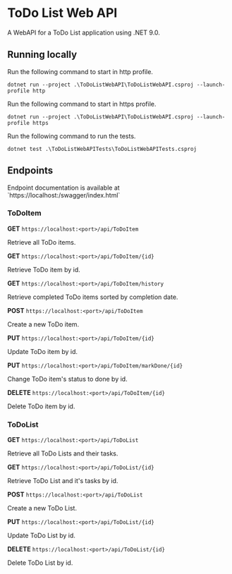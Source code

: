 <h1>ToDo List Web API</h1>

A WebAPI for a ToDo List application using .NET 9.0.

<h2>Running locally</h2>

Run the following command to start in http profile.
```
dotnet run --project .\ToDoListWebAPI\ToDoListWebAPI.csproj --launch-profile http
```

Run the following command to start in https profile.
```
dotnet run --project .\ToDoListWebAPI\ToDoListWebAPI.csproj --launch-profile https
```

Run the following command to run the tests.
```
dotnet test .\ToDoListWebAPITests\ToDoListWebAPITests.csproj
```
<h2>Endpoints</h2>
Endpoint documentation is available at `https://localhost:<port>/swagger/index.html`
<h3>ToDoItem</h3>

**GET** `https://localhost:<port>/api/ToDoItem`

Retrieve all ToDo items.

**GET** `https://localhost:<port>/api/ToDoItem/{id}`

Retrieve ToDo item by id.

**GET** `https://localhost:<port>/api/ToDoItem/history`

Retrieve completed ToDo items sorted by completion date.

**POST** `https://localhost:<port>/api/ToDoItem`

Create a new ToDo item.

**PUT** `https://localhost:<port>/api/ToDoItem/{id}`

Update ToDo item by id.

**PUT** `https://localhost:<port>/api/ToDoItem/markDone/{id}`

Change ToDo item's status to done by id.

**DELETE** `https://localhost:<port>/api/ToDoItem/{id}`

Delete ToDo item by id.

<h3>ToDoList</h3>

**GET** `https://localhost:<port>/api/ToDoList`

Retrieve all ToDo Lists and their tasks.

**GET** `https://localhost:<port>/api/ToDoList/{id}`

Retrieve ToDo List and it's tasks by id.

**POST** `https://localhost:<port>/api/ToDoList`

Create a new ToDo List.

**PUT** `https://localhost:<port>/api/ToDoList/{id}`

Update ToDo List by id.

**DELETE** `https://localhost:<port>/api/ToDoList/{id}`

Delete ToDo List by id.
